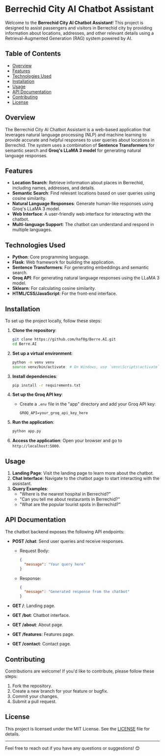 # Berrechid City AI Chatbot Assistant

Welcome to the **Berrechid City AI Chatbot Assistant**! This project is designed to assist passengers and visitors in Berrechid city by providing information about locations, addresses, and other relevant details using a Retrieval-Augmented Generation (RAG) system powered by AI.

 
## Table of Contents
- [Overview](#overview)
- [Features](#features)
- [Technologies Used](#technologies-used)
- [Installation](#installation)
- [Usage](#usage)
- [API Documentation](#api-documentation)
- [Contributing](#contributing)
- [License](#license)

## Overview
The Berrechid City AI Chatbot Assistant is a web-based application that leverages natural language processing (NLP) and machine learning to provide accurate and helpful responses to user queries about locations in Berrechid. The system uses a combination of **Sentence Transformers** for semantic search and **Groq's LLaMA 3 model** for generating natural language responses.

## Features
- **Location Search**: Retrieve information about places in Berrechid, including names, addresses, and details.
- **Semantic Search**: Find relevant locations based on user queries using cosine similarity.
- **Natural Language Responses**: Generate human-like responses using Groq's LLaMA 3 model.
- **Web Interface**: A user-friendly web interface for interacting with the chatbot.
- **Multi-language Support**: The chatbot can understand and respond in multiple languages.

## Technologies Used
- **Python**: Core programming language.
- **Flask**: Web framework for building the application.
- **Sentence Transformers**: For generating embeddings and semantic search.
- **Groq API**: For generating natural language responses using the LLaMA 3 model.
- **Sklearn**: For calculating cosine similarity.
- **HTML/CSS/JavaScript**: For the front-end interface.

## Installation
To set up the project locally, follow these steps:

1. **Clone the repository**:
    ```bash
    git clone https://github.com/haf0g/Berre.AI.git
    cd Berre.AI
    ```

2. **Set up a virtual environment**:
    ```bash
    python -m venv venv
    source venv/bin/activate  # On Windows, use `venv\Scripts\activate`
    ```

3. **Install dependencies**:
    ```bash
    pip install -r requirements.txt
    ```

4. **Set up the Groq API key**:
    - Create a `.env` file in the "app" directory and add your Groq API key:
        ```env
        GROQ_API=your_groq_api_key_here
        ```

5. **Run the application**:
    ```bash
    python app.py
    ```

6. **Access the application**:
    Open your browser and go to `http://localhost:5000`.

## Usage
1. **Landing Page**: Visit the landing page to learn more about the chatbot.
2. **Chat Interface**: Navigate to the chatbot page to start interacting with the assistant.
3. **Query Examples**:
    - "Where is the nearest hospital in Berrechid?"
    - "Can you tell me about restaurants in Berrechid?"
    - "What are the popular tourist spots in Berrechid?"

## API Documentation
The chatbot backend exposes the following API endpoints:

- **POST /chat**: Send user queries and receive responses.
    - Request Body:
        ```json
        {
          "message": "Your query here"
        }
        ```
    - Response:
        ```json
        {
          "message": "Generated response from the chatbot"
        }
        ```

- **GET /**: Landing page.
- **GET /bot**: Chatbot interface.
- **GET /about**: About page.
- **GET /features**: Features page.
- **GET /contact**: Contact page.

## Contributing
Contributions are welcome! If you'd like to contribute, please follow these steps:
1. Fork the repository.
2. Create a new branch for your feature or bugfix.
3. Commit your changes.
4. Submit a pull request.

## License
This project is licensed under the MIT License. See the [LICENSE](LICENSE) file for details.

---

Feel free to reach out if you have any questions or suggestions! 😊
